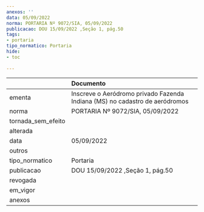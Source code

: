 ```yaml
---
anexos: ''
data: 05/09/2022
norma: PORTARIA Nº 9072/SIA, 05/09/2022
publicacao: DOU 15/09/2022 ,Seção 1, pág.50
tags:
- portaria
tipo_normatico: Portaria
hide: 
- toc 
 
---
```


|                    | Documento                                                                   |
|:-------------------|:----------------------------------------------------------------------------|
| ementa             | Inscreve o Aeródromo privado Fazenda Indiana (MS) no cadastro de aeródromos |
| norma              | PORTARIA Nº 9072/SIA, 05/09/2022                                            |
| tornada_sem_efeito |                                                                             |
| alterada           |                                                                             |
| data               | 05/09/2022                                                                  |
| outros             |                                                                             |
| tipo_normatico     | Portaria                                                                    |
| publicacao         | DOU 15/09/2022 ,Seção 1, pág.50                                             |
| revogada           |                                                                             |
| em_vigor           |                                                                             |
| anexos             |                                                                             |